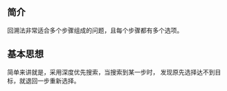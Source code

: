 ## 简介

回溯法非常适合多个步骤组成的问题，且每个步骤都有多个选项。

## 基本思想

简单来讲就是，采用深度优先搜索，当搜索到某一步时， 发现原先选择达不到目标，就退回一步重新选择。




